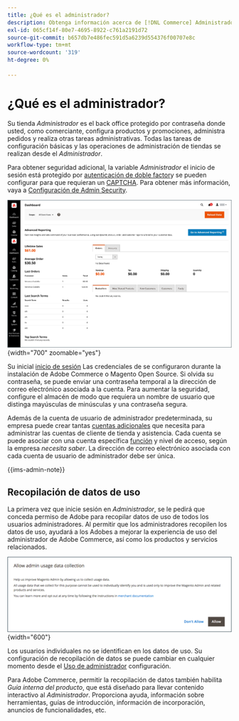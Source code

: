 ```yaml
---
title: ¿Qué es el administrador?
description: Obtenga información acerca de [!DNL Commerce] Administrador, el lugar donde los comerciantes configuran productos y promociones, administran pedidos y realizan otras tareas administrativas.
exl-id: 065cf14f-80e7-4695-8922-c761a2191d72
source-git-commit: b657db7e486fec591d5a6239d554376f00707e8c
workflow-type: tm+mt
source-wordcount: '319'
ht-degree: 0%

---
```


# ¿Qué es el administrador?

Su tienda _Administrador_ es el back office protegido por contraseña donde usted, como comerciante, configura productos y promociones, administra pedidos y realiza otras tareas administrativas. Todas las tareas de configuración básicas y las operaciones de administración de tiendas se realizan desde el _Administrador_.

Para obtener seguridad adicional, la variable _Administrador_ el inicio de sesión está protegido por [autenticación de doble factor](../systems/security-two-factor-authentication.md)y se pueden configurar para que requieran un [CAPTCHA](../systems/security-captcha.md). Para obtener más información, vaya a [Configuración de Admin Security](../systems/security-admin.md).

![Barra lateral y panel de administración](./assets/admin-dashboard.png){width="700" zoomable="yes"}

Su inicial [inicio de sesión](admin-signin.md) Las credenciales de se configuraron durante la instalación de Adobe Commerce o Magento Open Source. Si olvida su contraseña, se puede enviar una contraseña temporal a la dirección de correo electrónico asociada a la cuenta. Para aumentar la seguridad, configure el almacén de modo que requiera un nombre de usuario que distinga mayúsculas de minúsculas y una contraseña segura.

Además de la cuenta de usuario de administrador predeterminada, su empresa puede crear tantas [cuentas adicionales](../systems/permissions-users-all.md) que necesita para administrar las cuentas de cliente de tienda y asistencia. Cada cuenta se puede asociar con una cuenta específica [función](../systems/permissions-user-roles.md) y nivel de acceso, según la empresa _necesita saber_. La dirección de correo electrónico asociada con cada cuenta de usuario de administrador debe ser única.

{{ims-admin-note}}

## Recopilación de datos de uso

La primera vez que inicie sesión en _Administrador_, se le pedirá que conceda permiso de Adobe para recopilar datos de uso de todos los usuarios administradores. Al permitir que los administradores recopilen los datos de uso, ayudará a los Adobes a mejorar la experiencia de uso del administrador de Adobe Commerce, así como los productos y servicios relacionados.

![Permitir recopilación de datos de uso de administrador](./assets/admin-usage-data.png){width="600"}

Los usuarios individuales no se identifican en los datos de uso. Su configuración de recopilación de datos se puede cambiar en cualquier momento desde el [Uso de administrador](../configuration-reference/advanced/admin.md#admin-usage) configuración.

Para Adobe Commerce, permitir la recopilación de datos también habilita _Guía interna del producto_, que está diseñado para llevar contenido interactivo al _Administrador_. Proporciona ayuda, información sobre herramientas, guías de introducción, información de incorporación, anuncios de funcionalidades, etc.
